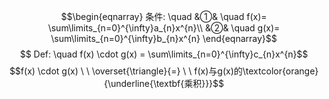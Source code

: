 $$\begin{eqnarray}
条件: \quad
&①& \quad f(x)= \sum\limits_{n=0}^{\infty}a_{n}x^{n}\\
&②& \quad g(x)= \sum\limits_{n=0}^{\infty}b_{n}x^{n}
\end{eqnarray}$$
$$ Def: \quad f(x) \cdot g(x) = \sum\limits_{n=0}^{\infty}c_{n}x^{n}$$
$$f(x) \cdot g(x)  \ \  \overset{\triangle}{=} \ \ f(x)与g(x)的\textcolor{orange}{\underline{\textbf{乘积}}}$$
